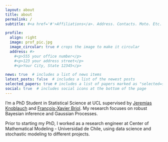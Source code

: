 ```yaml
---
layout: about
title: about
permalink: /
subtitle: #<a href='#'>Affiliations</a>. Address. Contacts. Moto. Etc.

profile:
  align: right
  image: prof_pic.jpg
  image_circular: true # crops the image to make it circular
  address: #>
    #<p>555 your office number</p>
    #<p>123 your address street</p>
    #<p>Your City, State 12345</p>

news: true  # includes a list of news items
latest_posts: false  # includes a list of the newest posts
selected_papers: true # includes a list of papers marked as "selected={true}"
social: true  # includes social icons at the bottom of the page
---
```


I’m a PhD Student in Statistical Science at UCL supervised by [Jeremias Knoblauch](https://jeremiasknoblauch.github.io/) and [François-Xavier Briol](https://fxbriol.github.io/). My research focuses on robust Bayesian inference and Gaussian Processes.

Prior to starting my PhD, I worked as a research engineer at Center of Mathematical Modeling - Universidad de Chile, using data science and stochastic modeling to different projects.
